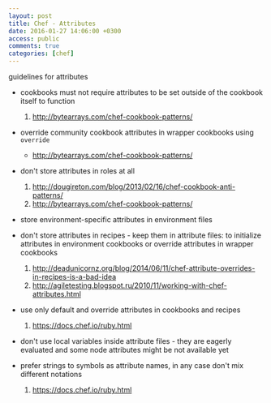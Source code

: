 ```yaml
---
layout: post
title: Chef - Attributes
date: 2016-01-27 14:06:00 +0300
access: public
comments: true
categories: [chef]
---
```


guidelines for attributes

<!-- more -->

- cookbooks must not require attributes to be set outside of the cookbook itself to function

  1. <http://bytearrays.com/chef-cookbook-patterns/>

- override community cookbook attributes in wrapper cookbooks using `override`

  - <http://bytearrays.com/chef-cookbook-patterns/>

- don't store attributes in roles at all

  1. <http://dougireton.com/blog/2013/02/16/chef-cookbook-anti-patterns/>
  2. <http://bytearrays.com/chef-cookbook-patterns/>

- store environment-specific attributes in environment files

- don't store attributes in recipes - keep them in attribute files:
  to initialize attributes in environment cookbooks or
  override attributes in wrapper cookbooks

  1. <http://deadunicornz.org/blog/2014/06/11/chef-attribute-overrides-in-recipes-is-a-bad-idea>
  2. <http://agiletesting.blogspot.ru/2010/11/working-with-chef-attributes.html>

- use only default and override attributes in cookbooks and recipes

  1. <https://docs.chef.io/ruby.html>

- don't use local variables inside attribute files - they are eagerly evaluated
  and some node attributes might be not available yet

- prefer strings to symbols as attribute names,
  in any case don't mix different notations

  1. <https://docs.chef.io/ruby.html>
